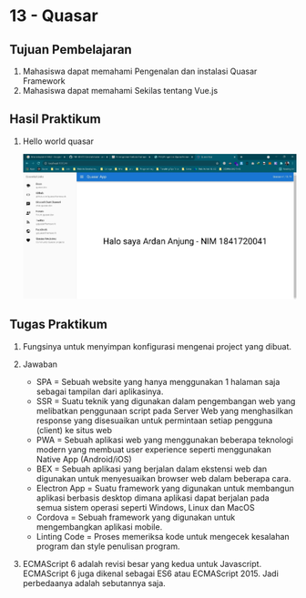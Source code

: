 # 13 - Quasar

## Tujuan Pembelajaran

1. Mahasiswa dapat memahami Pengenalan dan instalasi Quasar Framework
2. Mahasiswa dapat memahami Sekilas tentang Vue.js

## Hasil Praktikum

1. Hello world quasar

   ![SS](img/Screenshot_1.jpg)

## Tugas Praktikum

1. Fungsinya untuk menyimpan konfigurasi mengenai project yang dibuat.

2. Jawaban

   - SPA = Sebuah website yang hanya menggunakan 1 halaman saja sebagai tampilan dari aplikasinya.
   - SSR = Suatu teknik yang digunakan dalam pengembangan web yang melibatkan penggunaan script pada Server Web yang menghasilkan response yang disesuaikan untuk permintaan setiap pengguna (client) ke situs web
   - PWA = Sebuah aplikasi web yang menggunakan beberapa teknologi modern yang membuat user experience seperti menggunakan Native App (Android/iOS)
   - BEX = Sebuah aplikasi yang berjalan dalam ekstensi web dan digunakan untuk menyesuaikan browser web dalam beberapa cara.
   - Electron App = Suatu framework yang digunakan untuk membangun aplikasi berbasis desktop dimana aplikasi dapat berjalan pada semua sistem operasi seperti Windows, Linux dan MacOS
   - Cordova = Sebuah framework yang digunakan untuk mengembangkan aplikasi mobile.
   - Linting Code = Proses memeriksa kode untuk mengecek kesalahan program dan style penulisan program.

3. ECMAScript 6 adalah revisi besar yang kedua untuk Javascript. ECMAScript 6 juga dikenal sebagai ES6 atau ECMAScript 2015. Jadi perbedaanya adalah sebutannya saja.
